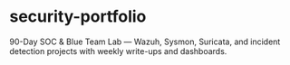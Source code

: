# security-portfolio
90-Day SOC &amp; Blue Team Lab — Wazuh, Sysmon, Suricata, and incident detection projects with weekly write-ups and dashboards.
